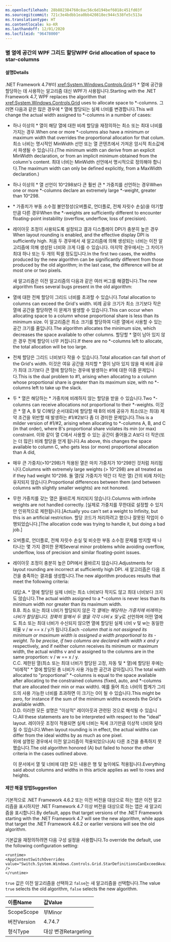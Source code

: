 ```yaml
---
ms.openlocfilehash: 28b882384760c8ac56c6d194bef6018c451fd03f
ms.sourcegitcommit: 721c3e4bdbb1ea0bb420818ec944c538fe5c513a
ms.translationtype: HT
ms.contentlocale: ko-KR
ms.lasthandoff: 12/01/2020
ms.locfileid: "96478000"
---
```

### <a name="wpf-grid-allocation-of-space-to-star-columns"></a><span data-ttu-id="9c372-101">별 열에 공간의 WPF 그리드 할당</span><span class="sxs-lookup"><span data-stu-id="9c372-101">WPF Grid allocation of space to star-columns</span></span>

#### <a name="details"></a><span data-ttu-id="9c372-102">설명</span><span class="sxs-lookup"><span data-stu-id="9c372-102">Details</span></span>

<span data-ttu-id="9c372-103">.NET Framework 4.7부터 <xref:System.Windows.Controls.Grid>가 \* 열에 공간을 할당하는 데 사용하는 알고리즘 대신 WPF가 사용됩니다.</span><span class="sxs-lookup"><span data-stu-id="9c372-103">Starting with the .NET Framework 4.7, WPF replaces the algorithm that <xref:System.Windows.Controls.Grid> uses to allocate space to \*-columns.</span></span> <span data-ttu-id="9c372-104">그러면 다음과 같은 많은 경우에 \* 열에 할당되는 실제 너비를 변경합니다.</span><span class="sxs-lookup"><span data-stu-id="9c372-104">This will change the actual width assigned to \*-columns in a number of cases:</span></span>

- <span data-ttu-id="9c372-105">하나 이상의 \* 열이 해당 열에 대한 비례 할당을 재정의하는 최소 또는 최대 너비를 가지는 경우.</span><span class="sxs-lookup"><span data-stu-id="9c372-105">When one or more \*-columns also have a minimum or maximum width that overrides the proportional allocation for that colum.</span></span> <span data-ttu-id="9c372-106">최소 너비는 명시적인 MinWidth 선언 또는 열 콘텐츠에서 가져온 암시적 최소값에서 파생될 수 있습니다.</span><span class="sxs-lookup"><span data-stu-id="9c372-106">(The minimum width can derive from an explicit MinWidth declaration, or from an implicit minimum obtained from the column's content.</span></span> <span data-ttu-id="9c372-107">최대 너비는 MinWidth 선언에서 명시적으로 정의해야 합니다.</span><span class="sxs-lookup"><span data-stu-id="9c372-107">The maximum width can only be defined explicitly, from a MaxWidth declaration.)</span></span>
- <span data-ttu-id="9c372-108">하나 이상의 \* 열 선언이 10^298보다 큰 훨씬 큰 \* 가중치를 선언하는 경우</span><span class="sxs-lookup"><span data-stu-id="9c372-108">When one or more \*-columns declare an extremely large \*-weight, greater than 10^298.</span></span>
- <span data-ttu-id="9c372-109">\* 가중치가 부동 소수점 불안정성(오버플로, 언더플로, 전체 자릿수 손실)을 야기할만큼 다른 경우</span><span class="sxs-lookup"><span data-stu-id="9c372-109">When the \*-weights are sufficiently different to encounter floating-point instability (overflow, underflow, loss of precision).</span></span>
- <span data-ttu-id="9c372-110">레이아웃 조정이 사용되도록 설정되고 결과 디스플레이 DPI가 충분히 높은 경우</span><span class="sxs-lookup"><span data-stu-id="9c372-110">When layout rounding is enabled, and the effective display DPI is sufficiently high.</span></span>
<span data-ttu-id="9c372-111">처음 두 경우에서 새 알고리즘에 의해 생성되는 너비는 이전 알고리즘에 의해 생성된 너비와 크게 다를 수 있습니다. 마지막 경우에서는 그 차이가 최대 하나 또는 두 개의 픽셀 정도입니다.</span><span class="sxs-lookup"><span data-stu-id="9c372-111">In the first two cases, the widths produced by the new algorithm can be significantly different from those produced by the old algorithm; in the last case, the difference will be at most one or two pixels.</span></span><p/><span data-ttu-id="9c372-112">새 알고리즘은 이전 알고리즘의 다음과 같은 여러 버그를 해결합니다.</span><span class="sxs-lookup"><span data-stu-id="9c372-112">The new algorithm fixes several bugs present in the old algorithm:</span></span>

- <span data-ttu-id="9c372-113">열에 대한 전체 할당이 그리드 너비를 초과할 수 있습니다.</span><span class="sxs-lookup"><span data-stu-id="9c372-113">Total allocation to columns can exceed the Grid's width.</span></span> <span data-ttu-id="9c372-114">비례 공유 크기가 최소 크기보다 작은 열에 공간을 할당하면 이 문제가 발생할 수 있습니다.</span><span class="sxs-lookup"><span data-stu-id="9c372-114">This can occur when allocating space to a column whose proportional share is less than its minimum size.</span></span> <span data-ttu-id="9c372-115">이 알고리즘은 최소 크기를 할당하여 다른 열에서 사용할 수 있는 공간 크기를 줄입니다.</span><span class="sxs-lookup"><span data-stu-id="9c372-115">The algorithm allocates the minimum size, which decreases the space available to other columns.</span></span> <span data-ttu-id="9c372-116">할당할 \* 열이 남아 있지 않은 경우 전체 할당이 너무 커집니다.</span><span class="sxs-lookup"><span data-stu-id="9c372-116">If there are no \*-columns left to allocate, the total allocation will be too large.</span></span>
- <span data-ttu-id="9c372-117">전체 할당은 그리드 너비보다 작을 수 있습니다.</span><span class="sxs-lookup"><span data-stu-id="9c372-117">Total allocation can fall short of the Grid's width.</span></span> <span data-ttu-id="9c372-118">이것은 여유 공간을 차지할 \* 열이 남아 있지 않을 때 비례 공유가 최대 크기보다 큰 열에 할당하는 경우에 발생하는 #1에 대한 이중 문제입니다.</span><span class="sxs-lookup"><span data-stu-id="9c372-118">This is the dual problem to #1, arising when allocating to a column whose proportional share is greater than its maximum size, with no \*-columns left to take up the slack.</span></span>
- <span data-ttu-id="9c372-119">두 \* 열은 해당하는 \* 가중치에 비례하지 않는 할당을 받을 수 있습니다.</span><span class="sxs-lookup"><span data-stu-id="9c372-119">Two \*-columns can receive allocations not proportional to their \*-weights.</span></span> <span data-ttu-id="9c372-120">이것은 \* 열 A, B 및 C(해당 순서대로)에 할당할 때 B의 비례 공유가 최소(또는 최대) 제약 조건을 위반할 때 발생하는 #1/#2보다 좀 더 경미한 문제입니다.</span><span class="sxs-lookup"><span data-stu-id="9c372-120">This is a milder version of #1/#2, arising when allocating to \*-columns A, B, and C (in that order), where B's proportional share violates its min (or max) constraint.</span></span> <span data-ttu-id="9c372-121">이와 같이 열 C에서 사용할 수 있는 공간이 줄어들고 A보다 더 작은(또는 더 많은) 비례 할당을 얻게 됩니다.</span><span class="sxs-lookup"><span data-stu-id="9c372-121">As above, this changes the space available to column C, who gets less (or more) proportional allocation than A did,</span></span>
- <span data-ttu-id="9c372-122">매우 큰 가중치(&gt;10^298)가 적용된 열은 마치 가중치가 10^298인 것처럼 처리됩니다.</span><span class="sxs-lookup"><span data-stu-id="9c372-122">Columns with extremely large weights (&gt; 10^298) are all treated as if they had weight 10^298.</span></span> <span data-ttu-id="9c372-123">둘 열(및 가중치가 약간 더 작은 열) 간의 비례 차이는 유지되지 않습니다.</span><span class="sxs-lookup"><span data-stu-id="9c372-123">Proportional differences between them (and between columns with slightly smaller weights) are not honored.</span></span>
- <span data-ttu-id="9c372-124">무한 가중치를 갖는 열은 올바르게 처리되지 않습니다.</span><span class="sxs-lookup"><span data-stu-id="9c372-124">Columns with infinite weights are not handled correctly.</span></span> <span data-ttu-id="9c372-125">[실제로 가중치를 무한대로 설정할 수 있지만 인위적으로 제한됩니다.</span><span class="sxs-lookup"><span data-stu-id="9c372-125">[Actually you can't set a weight to Infinity, but this is an artificial restriction.</span></span> <span data-ttu-id="9c372-126">할당 코드가 처리하려고 했으나 잘못된 작업이 수행되었습니다.]</span><span class="sxs-lookup"><span data-stu-id="9c372-126">The allocation code was trying to handle it, but doing a bad job.]</span></span>
- <span data-ttu-id="9c372-127">오버플로, 언더플로, 전체 자릿수 손실 및 비슷한 부동 소수점 문제를 방지할 때 나타나는 몇 가지 경미한 문제</span><span class="sxs-lookup"><span data-stu-id="9c372-127">Several minor problems while avoiding overflow, underflow, loss of precision and similar floating-point issues.</span></span>
- <span data-ttu-id="9c372-128">레이아웃 조정이 충분히 높은 DPI에서 올바르지 않습니다.</span><span class="sxs-lookup"><span data-stu-id="9c372-128">Adjustments for layout rounding are incorrect at sufficiently high DPI.</span></span>
<span data-ttu-id="9c372-129">새 알고리즘은 다음 조건을 충족하는 결과를 생성합니다.</span><span class="sxs-lookup"><span data-stu-id="9c372-129">The new algorithm produces results that meet the following criteria:</span></span><p/><span data-ttu-id="9c372-130">대답:</span><span class="sxs-lookup"><span data-stu-id="9c372-130">A.</span></span> <span data-ttu-id="9c372-131">\* 열에 할당된 실제 너비는 최소 너비보다 작지도 않고 최대 너비보다 크지도 않습니다.</span><span class="sxs-lookup"><span data-stu-id="9c372-131">The actual width assigned to a \*-column is never less than its minimum width nor greater than its maximum width.</span></span><br/><span data-ttu-id="9c372-132">B.</span><span class="sxs-lookup"><span data-stu-id="9c372-132">B.</span></span> <span data-ttu-id="9c372-133">최소 또는 최대 너비가 할당되지 않은 각  <em>열에는 해당하는  <em>가중치에 비례하는 너비가 할당됩니다. 정확히 말해서 두 열을 각각 너비 x</em> 및 y</em>로 선언하며 어떤 열에도 최소 또는 최대 너비가 수신되지 않으면 열에 할당된 실제 너비 v 및 w는 동일한 비율 v / w == x / y가 됩니다.</span><span class="sxs-lookup"><span data-stu-id="9c372-133">Each <em>-column that is not assigned its minimum or maximum width is assigned a width proportional to its <em>-weight. To be precise, if two columns are declared with width x</em> and y</em> respectively, and if neither column receives its minimum or maximum width, the actual widths v and w assigned to the columns are in the same proportion: v / w == x / y.</span></span><br/><span data-ttu-id="9c372-134">C.</span><span class="sxs-lookup"><span data-stu-id="9c372-134">C.</span></span> <span data-ttu-id="9c372-135">제한된 열(최소 또는 최대 너비가 할당된 고정, 자동 및 \* 열)에 할당된 후에는 &quot;비례적&quot; \* 열에 할당된 총 너비가 사용 가능한 공간과 같아집니다.</span><span class="sxs-lookup"><span data-stu-id="9c372-135">The total width allocated to &quot;proportional&quot; \*-columns is equal to the space available after allocating to the constrained columns (fixed, auto, and \*-columns that are allocated their min or max width).</span></span> <span data-ttu-id="9c372-136">예를 들어 최소 너비의 합계가 그리드의 사용 가능한 너비를 초과하면 이 크기는 0이 될 수 있습니다.</span><span class="sxs-lookup"><span data-stu-id="9c372-136">This might be zero, for instance if the sum of the minimum widths exceeds the Grid's available width.</span></span><br/><span data-ttu-id="9c372-137">D.</span><span class="sxs-lookup"><span data-stu-id="9c372-137">D.</span></span> <span data-ttu-id="9c372-138">이러한 모든 설명은 &quot;이상적&quot; 레이아웃과 관련된 것으로 해석될 수 있습니다.</span><span class="sxs-lookup"><span data-stu-id="9c372-138">All these statements are to be interpreted with respect to the &quot;ideal&quot; layout.</span></span> <span data-ttu-id="9c372-139">레이아웃 조정이 적용되면 실제 너비는 픽세 크기만큼 이상적 너비와 달라질 수 있습니다.</span><span class="sxs-lookup"><span data-stu-id="9c372-139">When layout rounding is in effect, the actual widths can differ from the ideal widths by as much as one pixel.</span></span><br/><span data-ttu-id="9c372-140">위에 설명된 경우에서 이전 알고리즘이 적용되었으나(A) 다른 조건을 충족하지 못했습니다.</span><span class="sxs-lookup"><span data-stu-id="9c372-140">The old algorithm honored (A) but failed to honor the other criteria in the cases outlined above.</span></span><p/><span data-ttu-id="9c372-141">이 문서에서 열 및 너비에 대한 모든 내용은 행 및 높이에도 적용됩니다.</span><span class="sxs-lookup"><span data-stu-id="9c372-141">Everything said about columns and widths in this article applies as well to rows and heights.</span></span>

#### <a name="suggestion"></a><span data-ttu-id="9c372-142">제안 해결 방법</span><span class="sxs-lookup"><span data-stu-id="9c372-142">Suggestion</span></span>

<span data-ttu-id="9c372-143">기본적으로 .NET Framework 4.6.2 또는 이전 버전을 대상으로 하는 앱은 이전 알고리즘을 표시하지만 .NET Framework 4.7 이상 버전을 대상으로 하는 앱은 새 알고리즘을 표시합니다.</span><span class="sxs-lookup"><span data-stu-id="9c372-143">By default, apps that target versions of the .NET Framework starting with the .NET Framework 4.7 will see the new algorithm, while apps that target the .NET Framework 4.6.2 or earlier versions will see the old algorithm.</span></span><p/><span data-ttu-id="9c372-144">기본값을 재정의하려면 다음 구성 설정을 사용합니다.</span><span class="sxs-lookup"><span data-stu-id="9c372-144">To override the default, use the following configuration setting:</span></span>

<pre><code class="lang-xml">&lt;runtime&gt;&#13;&#10;&lt;AppContextSwitchOverrides value=&quot;Switch.System.Windows.Controls.Grid.StarDefinitionsCanExceedAvailableSpace=true&quot; /&gt;&#13;&#10;&lt;/runtime&gt;&#13;&#10;</code></pre>

<span data-ttu-id="9c372-145">`true` 값은 이전 알고리즘을 선택하고 `false`는 새 알고리즘을 선택합니다.</span><span class="sxs-lookup"><span data-stu-id="9c372-145">The value `true` selects the old algorithm, `false` selects the new algorithm.</span></span>

| <span data-ttu-id="9c372-146">이름</span><span class="sxs-lookup"><span data-stu-id="9c372-146">Name</span></span>    | <span data-ttu-id="9c372-147">값</span><span class="sxs-lookup"><span data-stu-id="9c372-147">Value</span></span>       |
|:--------|:------------|
| <span data-ttu-id="9c372-148">Scope</span><span class="sxs-lookup"><span data-stu-id="9c372-148">Scope</span></span>   | <span data-ttu-id="9c372-149">부</span><span class="sxs-lookup"><span data-stu-id="9c372-149">Minor</span></span>       |
| <span data-ttu-id="9c372-150">버전</span><span class="sxs-lookup"><span data-stu-id="9c372-150">Version</span></span> | <span data-ttu-id="9c372-151">4.7</span><span class="sxs-lookup"><span data-stu-id="9c372-151">4.7</span></span>         |
| <span data-ttu-id="9c372-152">형식</span><span class="sxs-lookup"><span data-stu-id="9c372-152">Type</span></span>    | <span data-ttu-id="9c372-153">대상 변경</span><span class="sxs-lookup"><span data-stu-id="9c372-153">Retargeting</span></span> |
